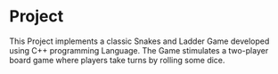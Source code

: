 # Project
This Project implements a classic Snakes and Ladder Game developed using C++ programming Language. The Game stimulates a two-player board game where players take turns by rolling some dice. 
